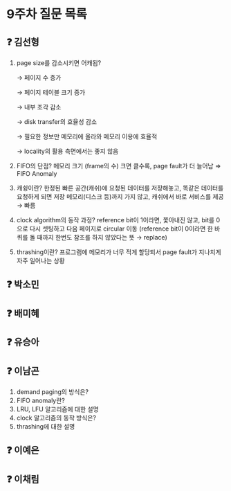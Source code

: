 # 9주차 질문 목록

## ❓ 김선형
1. page size를 감소시키면 어캐됨?
    
    → 페이지 수 증가
    
    → 페이지 테이블 크기 증가
    
    → 내부 조각 감소
    
    → disk transfer의 효율성 감소
    
    → 필요한 정보만 메모리에 올라와 메모리 이용에 효율적
    
    → locality의 활용 측면에서는 좋지 않음
    
2. FIFO의 단점? 메모리 크기 (frame의 수) 크면 클수록, page fault가 더 늘어남 ⇒ FIFO Anomaly
3. 캐슁이란? 한정된 빠른 공간(캐쉬)에 요청된 데이터를 저장해놓고, 똑같은 데이터를 요청하게 되면 저장 메모리(디스크 등)까지 가지 않고, 캐쉬에서 바로 서비스를 제공 → 빠름
4. clock algorithm의 동작 과정? reference bit이 1이라면, 쫓아내진 않고, bit를 0으로 다시 셋팅하고 다음 페이지로 circular 이동 (reference bit이 0이라면 한 바퀴를 돌 때까지 한번도 참조를 하지 않았다는 뜻 → replace)
5. thrashing이란? 프로그램에 메모리가 너무 적게 할당되서 page fault가 지나치게 자주 일어나는 상황

## ❓ 박소민


## ❓ 배미혜


## ❓ 유승아


## ❓ 이남곤

1. demand paging의 방식은?
2. FIFO anomaly란?
3. LRU, LFU 알고리즘에 대한 설명
4. clock 알고리즘의 동작 방식은?
5. thrashing에 대한 설명

## ❓ 이예은


## ❓ 이채림

